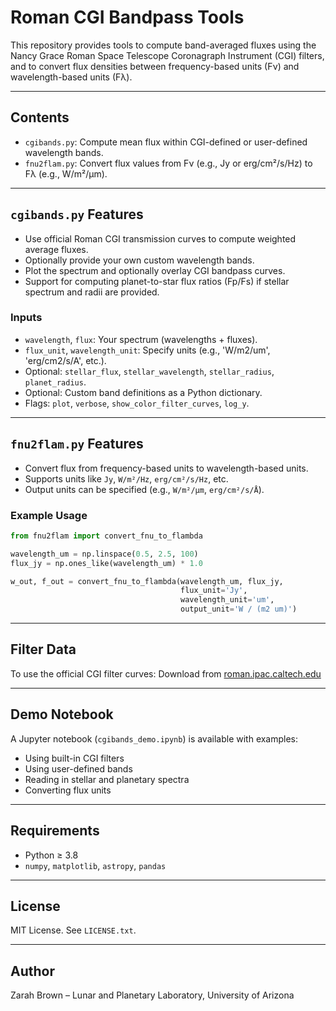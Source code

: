 # Roman CGI Bandpass Tools

This repository provides tools to compute band-averaged fluxes using the Nancy Grace Roman Space Telescope Coronagraph Instrument (CGI) filters, and to convert flux densities between frequency-based units (Fν) and wavelength-based units (Fλ).

---

## Contents

- `cgibands.py`: Compute mean flux within CGI-defined or user-defined wavelength bands.
- `fnu2flam.py`: Convert flux values from Fν (e.g., Jy or erg/cm²/s/Hz) to Fλ (e.g., W/m²/μm).

---

## `cgibands.py` Features

- Use official Roman CGI transmission curves to compute weighted average fluxes.
- Optionally provide your own custom wavelength bands.
- Plot the spectrum and optionally overlay CGI bandpass curves.
- Support for computing planet-to-star flux ratios (Fp/Fs) if stellar spectrum and radii are provided.

### Inputs

- `wavelength`, `flux`: Your spectrum (wavelengths + fluxes).
- `flux_unit`, `wavelength_unit`: Specify units (e.g., 'W/m2/um', 'erg/cm2/s/A', etc.).
- Optional: `stellar_flux`, `stellar_wavelength`, `stellar_radius`, `planet_radius`.
- Optional: Custom band definitions as a Python dictionary.
- Flags: `plot`, `verbose`, `show_color_filter_curves`, `log_y`.

---

## `fnu2flam.py` Features

- Convert flux from frequency-based units to wavelength-based units.
- Supports units like `Jy`, `W/m²/Hz`, `erg/cm²/s/Hz`, etc.
- Output units can be specified (e.g., `W/m²/μm`, `erg/cm²/s/Å`).

### Example Usage

```python
from fnu2flam import convert_fnu_to_flambda

wavelength_um = np.linspace(0.5, 2.5, 100)
flux_jy = np.ones_like(wavelength_um) * 1.0

w_out, f_out = convert_fnu_to_flambda(wavelength_um, flux_jy,
                                      flux_unit='Jy',
                                      wavelength_unit='um',
                                      output_unit='W / (m2 um)')
```

---

## Filter Data

To use the official CGI filter curves:
Download from [roman.ipac.caltech.edu](https://roman.ipac.caltech.edu/page/additional-coronagraph-instrument-parameters-model-and-data-html#Color_Filter_Curves)

---

## Demo Notebook

A Jupyter notebook (`cgibands_demo.ipynb`) is available with examples:
- Using built-in CGI filters
- Using user-defined bands
- Reading in stellar and planetary spectra
- Converting flux units

---

## Requirements

- Python ≥ 3.8
- `numpy`, `matplotlib`, `astropy`, `pandas`

---

## License

MIT License. See `LICENSE.txt`.

---

## Author

Zarah Brown – Lunar and Planetary Laboratory, University of Arizona
